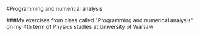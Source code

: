 #Programming and numerical analysis

###My exercises from class called "Programming and numerical analysis" on my 4th term of Physics studies at University of Warsaw